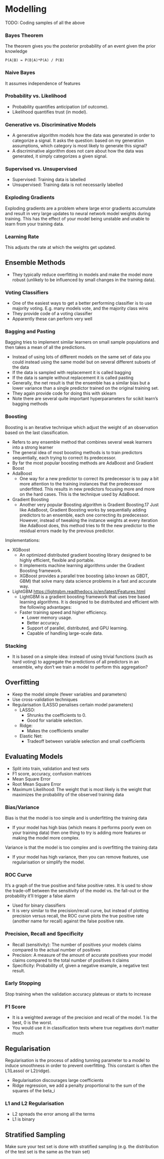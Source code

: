 # Modelling

TODO: Coding samples of all the above

### Bayes Theorem

The theorem gives you the posterior probability of an event given the prior knowledge

`P(A|B) = P(B|A)*P(A) / P(B)`

### Naive Bayes

It assumes independence of features

### Probability vs. Likelihood

- Probability quantifies anticipation (of outcome).
- Likelihood quantifies trust (in model).

### Generative vs. Discriminative Models

- A generative algorithm models how the data was generated in order to categorize a signal. It asks the question: based on my generation assumptions, which category is most likely to generate this signal? 
- A discriminative algorithm does not care about how the data was generated, it simply categorizes a given signal.

### Supervised vs. Unsupervised 

- Supervised: Training data is labelled
- Unsupervised: Training data is not necessarily labelled

### Exploding Gradients

Exploding gradients are a problem where large error gradients accumulate and result in very large updates to neural network model weights during training.
This has the effect of your model being unstable and unable to learn from your training data.

### Learning Rate

This adjusts the rate at which the weights get updated.


## Ensemble Methods

- They typically reduce overfitting in models and make the model more robust (unlikely to be influenced by small changes in the training data).


### Voting Classifiers
- One of the easiest ways to get a better performing classifier is to use majority voting. E.g. many models vote, and the majority class wins
- They provide code of a voting classifier
- Apparently these can perform very well

### Bagging and Pasting

Bagging tries to implement similar learners on small sample populations and then takes a mean of all the predictions.

- Instead of using lots of different models on the same set of data you could instead using the same model but on several different subsets of the data
- If the data is sampled with replacement it is called bagging
- If the data is sample without replacement it is called pasting
- Generally, the net result is that the ensemble has a similar bias but a lower variance than a single predictor trained on the original training set.
- They again provide code for doing this with sklearn
- Note there are several quite important hyperparameters for scikit learn’s bagging methods


### Boosting

Boosting is an iterative technique which adjust the weight of an observation based on the last classification.

- Refers to any ensemble method that combines several weak learners into a strong learner
- The general idea of most boosting methods is to train predictors sequentially, each trying to correct its predecessor.
- By far the most popular boosting methods are AdaBoost and Gradient Boost
- AdaBoost
    - One way for a new predictor to correct its predecessor is to pay a bit more attention to the training instances that the predecessor underfitted. This results in new predictors focusing more and more on the hard cases. This is the technique used by AdaBoost.
- Gradient Boosting
    - Another very popular Boosting algorithm is Gradient Boosting.17 Just like AdaBoost, Gradient Boosting works by sequentially adding predictors to an ensemble, each one correcting its predecessor. However, instead of tweaking the instance weights at every iteration like AdaBoost does, this method tries to fit the new predictor to the residual errors made by the previous predictor.

Implementations:

- XGBoost 
    - An optimized distributed gradient boosting library designed to be highly efficient, flexible and portable. 
    - It implements machine learning algorithms under the Gradient Boosting framework. 
    - XGBoost provides a parallel tree boosting (also known as GBDT, GBM) that solve many data science problems in a fast and accurate way. 
- LightGBM https://lightgbm.readthedocs.io/en/latest/Features.html
    - LightGBM is a gradient boosting framework that uses tree based learning algorithms. It is designed to be distributed and efficient with the following advantages:
    - Faster training speed and higher efficiency.
        - Lower memory usage.
        - Better accuracy.
        - Support of parallel, distributed, and GPU learning.
        - Capable of handling large-scale data.

### Stacking
- It is based on a simple idea: instead of using trivial functions (such as hard voting) to aggregate the predictions of all predictors in an ensemble, why don’t we train a model to perform this aggregation?


## Overfitting

- Keep the model simple (fewer variables and parameters)
- Use cross-validation techniques
- Regularisation (LASSO penalises certain model parameters)
    - LASSO: 
        - Shrunks the coefficients to 0. 
        - Good for variable selection.
    - Ridge:
        - Makes the coefficients smaller
    - Elastic Net:
        - Tradeoff between variable selection and small coefficients

## Evaluating Models

- Split into train, validation and test sets
- F1 score, accuracy, confusion matrices
- Mean Square Error
- Root Mean Square Error
- Maximum Likelihood: The weight that is most likely is the weight that maximizes the probability of the observed training data

### Bias/Variance

Bias is that the model is too simple and is underfitting the training data
- If your model has high bias (which means it performs poorly even on your training data) then one thing to try is adding more features or making the model more complex.

Variance is that the model is too complex and is overfitting the training data
- If your model has high variance, then you can remove features, use regularisation or simplify the model.


### ROC Curve

It’s a graph of the true positive and false positive rates. It is used to show the trade-off between the sensitivity of the model vs. the fall-out or the probability it’ll trigger a false alarm

- Used for binary classifiers
- It is very similar to the precision/recall curve, but instead of plotting precision versus recall, the ROC curve plots the true positive rate (another name for recall) against the false positive rate.


### Precision, Recall and Specificity

- Recall (sensitivity): The number of positives your models claims compared to the actual number of positives
- Precision: A measure of the amount of accurate positives your model claims compared to the total number of positives it claims
- Specificity: Probability of, given a negative example, a negative test result.

### Early Stopping

Stop training when the validation accuracy plateuas or starts to increase

### F1 Score

- It is a weighted average of the precision and recall of the model. 1 is the best, 0 is the worst.
- You would use it in classification tests where true negatives don’t matter much


## Regularisation

Regularisation is the process of adding tunning parameter to a model to induce smoothness in order to prevent overfitting.
This constant is often the L1(Lasso) or L2(ridge).

- Regularisation discourages large coefficients
- Ridge regression, we add a penalty proportional to the sum of the squares of the beta_i



### L1 and L2 Regularisation

- L2 spreads the error among all the terms
- L1 is binary

## Stratified Sampling

Make sure your test set is done with stratified sampling (e.g. the distribution of the test set is the same as the train set)


